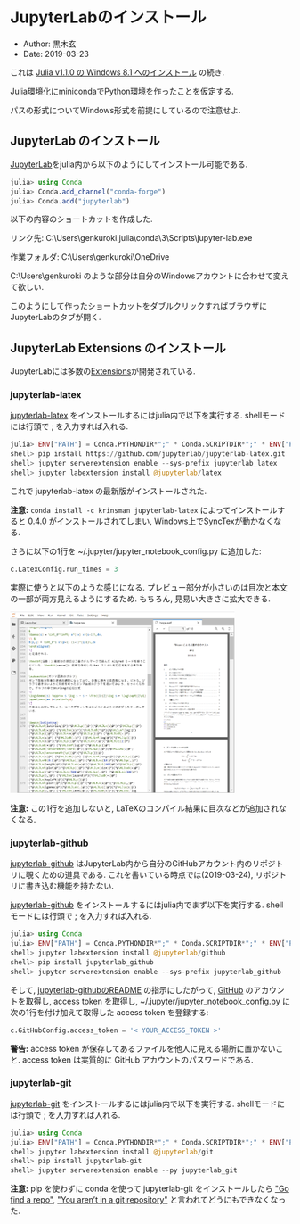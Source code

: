 # JupyterLabのインストール

* Author: 黒木玄
* Date: 2019-03-23

これは [Julia v1.1.0 の Windows 8.1 へのインストール](https://nbviewer.jupyter.org/github/genkuroki/msfd28/blob/master/install.ipynb) の続き.

Julia環境化にminicondaでPython環境を作ったことを仮定する.

パスの形式についてWindows形式を前提にしているので注意せよ.

## JupyterLab のインストール

[JupyterLab](https://github.com/jupyterlab/jupyterlab)をjulia内から以下のようにしてインストール可能である.

```julia
julia> using Conda
julia> Conda.add_channel("conda-forge")
julia> Conda.add("jupyterlab")
```

以下の内容のショートカットを作成した.

リンク先: C:\Users\genkuroki\.julia\conda\3\Scripts\jupyter-lab.exe

作業フォルダ: C:\Users\genkuroki\OneDrive

C:\Users\genkuroki のような部分は自分のWindowsアカウントに合わせて変えて欲しい.

このようにして作ったショートカットをダブルクリックすればブラウザにJupyterLabのタブが開く.

## JupyterLab Extensions のインストール

JupyterLabには多数の[Extensions](https://github.com/topics/jupyterlab-extension)が開発されている.

### jupyterlab-latex

[jupyterlab-latex](https://github.com/jupyterlab/jupyterlab-latex) をインストールするにはjulia内で以下を実行する. shellモードには行頭で ; を入力すれば入れる.

```julia
julia> ENV["PATH"] = Conda.PYTHONDIR*";" * Conda.SCRIPTDIR*";" * ENV["PATH"]
shell> pip install https://github.com/jupyterlab/jupyterlab-latex.git
shell> jupyter serverextension enable --sys-prefix jupyterlab_latex
shell> jupyter labextension install @jupyterlab/latex
```

これで jupyterlab-latex の最新版がインストールされた.

**注意:** `conda install -c krinsman jupyterlab-latex` によってインストールすると 0.4.0 がインストールされてしまい, Windows上でSyncTexが動かなくなる.

さらに以下の1行を ~/.jupyter/jupyter_notebook_config.py に追加した:

```python
c.LatexConfig.run_times = 3
```

実際に使うと以下のような感じになる. プレビュー部分が小さいのは目次と本文の一部が両方見えるようにするため. もちろん, 見易い大きさに拡大できる.

<img src="images/jupyterlab-latex.png" width="80%" />

**注意:** この1行を追加しないと, LaTeXのコンパイル結果に目次などが追加されなくなる.

### jupyterlab-github

[jupyterlab-github](https://github.com/jupyterlab/jupyterlab-github) はJupyterLab内から自分のGitHubアカウント内のリポジトリに覗くための道具である. これを書いている時点では(2019-03-24), リポジトリに書き込む機能を持たない.

[jupyterlab-github](https://github.com/jupyterlab/jupyterlab-github) をインストールするにはjulia内でまず以下を実行する. shellモードには行頭で ; を入力すれば入れる.

```julia
julia> using Conda
julia> ENV["PATH"] = Conda.PYTHONDIR*";" * Conda.SCRIPTDIR*";" * ENV["PATH"]
shell> jupyter labextension install @jupyterlab/github
shell> pip install jupyterlab_github
shell> jupyter serverextension enable --sys-prefix jupyterlab_github
```

そして, [jupyterlab-githubのREADME](https://github.com/jupyterlab/jupyterlab-github/blob/master/README.md) の指示にしたがって, [GitHub](https://github.com/) のアカウントを取得し, access token を取得し,  ~/.jupyter/jupyter_notebook_config.py に次の1行を付け加えて取得した access token を登録する:

```python
c.GitHubConfig.access_token = '< YOUR_ACCESS_TOKEN >'
```

**警告:** access token が保存してあるファイルを他人に見える場所に置かないこと. access token は実質的に GitHub アカウントのパスワードである.

### jupyterlab-git

[jupyterlab-git](https://github.com/jupyterlab/jupyterlab-git) をインストールするにはjulia内で以下を実行する. shellモードには行頭で ; を入力すれば入れる.

```julia
julia> using Conda
julia> ENV["PATH"] = Conda.PYTHONDIR*";" * Conda.SCRIPTDIR*";" * ENV["PATH"]
shell> jupyter labextension install @jupyterlab/git
shell> pip install jupyterlab-git
shell> jupyter serverextension enable --py jupyterlab_git
```

**注意:** pip を使わずに conda を使って jupyterlab-git をインストールしたら ["Go find a repo"](https://github.com/jupyterlab/jupyterlab-git/issues/179#issuecomment-412914042), ["You aren’t in a git repository"](https://github.com/jupyterlab/jupyterlab-git/issues/212) と言われてどうにもできなくなった.
